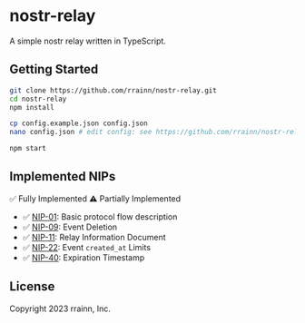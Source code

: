 # nostr-relay

A simple nostr relay written in TypeScript.

## Getting Started

```bash
git clone https://github.com/rrainn/nostr-relay.git
cd nostr-relay
npm install

cp config.example.json config.json
nano config.json # edit config: see https://github.com/rrainn/nostr-relay/blob/main/src/types/Configuration.ts for information about how to setup this file

npm start
```

## Implemented NIPs

✅ Fully Implemented
⚠️ Partially Implemented

- ✅ [NIP-01](https://github.com/nostr-protocol/nips/blob/master/01.md): Basic protocol flow description
- ✅ [NIP-09](https://github.com/nostr-protocol/nips/blob/master/09.md): Event Deletion
- ✅ [NIP-11](https://github.com/nostr-protocol/nips/blob/master/11.md): Relay Information Document
- ✅ [NIP-22](https://github.com/nostr-protocol/nips/blob/master/22.md): Event `created_at` Limits
- ✅ [NIP-40](https://github.com/nostr-protocol/nips/blob/master/40.md): Expiration Timestamp

## License

Copyright 2023 rrainn, Inc.
